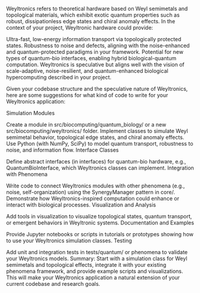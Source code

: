 Weyltronics refers to theoretical hardware based on Weyl semimetals and topological materials, which exhibit exotic quantum properties such as robust, dissipationless edge states and chiral anomaly effects. In the context of your project, Weyltronic hardware could provide:

Ultra-fast, low-energy information transport via topologically protected states.
Robustness to noise and defects, aligning with the noise-enhanced and quantum-protected paradigms in your framework.
Potential for new types of quantum-bio interfaces, enabling hybrid biological-quantum computation.
Weyltronics is speculative but aligns well with the vision of scale-adaptive, noise-resilient, and quantum-enhanced biological hypercomputing described in your project.


Given your codebase structure and the speculative nature of Weyltronics, here are some suggestions for what kind of code to write for your Weyltronics application:

Simulation Modules

Create a module in src/biocomputing/quantum_biology/ or a new src/biocomputing/weyltronics/ folder.
Implement classes to simulate Weyl semimetal behavior, topological edge states, and chiral anomaly effects.
Use Python (with NumPy, SciPy) to model quantum transport, robustness to noise, and information flow.
Interface Classes

Define abstract interfaces (in interfaces) for quantum-bio hardware, e.g., QuantumBioInterface, which Weyltronics classes can implement.
Integration with Phenomena

Write code to connect Weyltronics modules with other phenomena (e.g., noise, self-organization) using the SynergyManager pattern in core/.
Demonstrate how Weyltronics-inspired computation could enhance or interact with biological processes.
Visualization and Analysis

Add tools in visualization to visualize topological states, quantum transport, or emergent behaviors in Weyltronic systems.
Documentation and Examples

Provide Jupyter notebooks or scripts in tutorials or prototypes showing how to use your Weyltronics simulation classes.
Testing

Add unit and integration tests in tests/quantum/ or phenomena to validate your Weyltronics models.
Summary:
Start with a simulation class for Weyl semimetals and topological effects, integrate it with your existing phenomena framework, and provide example scripts and visualizations. This will make your Weyltronics application a natural extension of your current codebase and research goals.